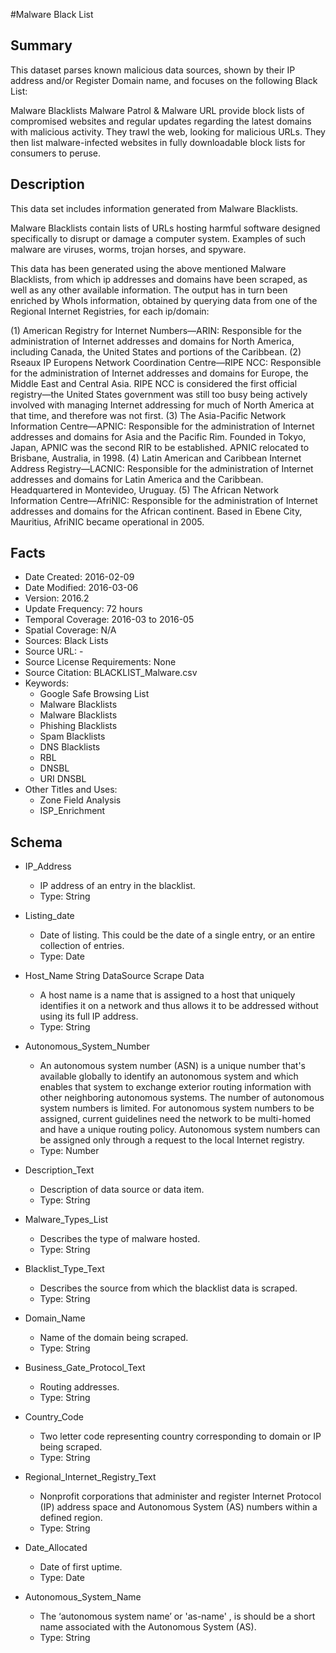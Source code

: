 #Malware Black List


## Summary
This dataset parses known malicious data sources, shown by their IP address and/or Register Domain name, and focuses on the following Black List:

Malware Blacklists
Malware Patrol & Malware URL provide block lists of compromised websites and regular updates regarding the latest domains with malicious activity. They trawl the web, looking for malicious URLs. They then list malware-infected websites in fully downloadable block lists for consumers to peruse.


## Description
This data set includes information generated from Malware Blacklists.

Malware Blacklists contain lists of URLs hosting harmful software designed specifically to disrupt or damage a computer system. Examples of such malware are viruses, worms, trojan horses, and spyware. 

This data has been generated using the above mentioned Malware Blacklists, from which ip addresses and domains have been scraped, as well as any other available information. The output has in turn been enriched by WhoIs information, obtained by querying data from one of the Regional Internet Registries, for each ip/domain: 

(1) American Registry for Internet Numbers—ARIN: Responsible for the administration of Internet addresses and domains for North America, including Canada, the United States and portions of the Caribbean.
(2) Rseaux IP Europens Network Coordination Centre—RIPE NCC: Responsible for the administration of Internet addresses and domains for Europe, the Middle East and Central Asia. RIPE NCC is considered the first official registry—the United States government was still too busy being actively involved with managing Internet addressing for much of North America 
at that time, and therefore was not first.
(3) The Asia-Pacific Network Information Centre—APNIC: Responsible for the administration of Internet addresses and domains for Asia and the Pacific Rim. Founded in Tokyo, Japan, APNIC was the second RIR to be established. APNIC relocated to Brisbane, 
Australia, in 1998.
(4) Latin American and Caribbean Internet Address Registry—LACNIC: Responsible for the administration of Internet addresses and domains for Latin America and the Caribbean. Headquartered in Montevideo, Uruguay.
(5) The African Network Information Centre—AfriNIC: Responsible for the administration of Internet addresses and domains for the African continent. Based in Ebene City, Mauritius, AfriNIC became operational in 2005.


## Facts
- Date Created: 2016-02-09
- Date Modified: 2016-03-06
- Version: 2016.2
- Update Frequency: 72 hours
- Temporal Coverage: 2016-03 to 2016-05
- Spatial Coverage: N/A
- Sources:  Black Lists
- Source URL: -
- Source License Requirements: None
- Source Citation: BLACKLIST_Malware.csv
- Keywords:
  - Google Safe Browsing List
  - Malware Blacklists
  - Malware Blacklists
  - Phishing Blacklists
  - Spam Blacklists
  - DNS Blacklists
  - RBL
  - DNSBL
  - URI DNSBL
- Other Titles and Uses: 
  - Zone Field Analysis
  - ISP_Enrichment


## Schema
- IP_Address
  - IP address of an entry in the blacklist.
  - Type: String

- Listing_date
  - Date of listing. This could be the date of a single entry, or an entire collection of entries.
  - Type: Date

- Host_Name String   DataSource Scrape Data
  - A host name is a name that is assigned to a host that uniquely identifies it on a network and thus allows it to be addressed without using its full IP address.
  - Type: String

- Autonomous_System_Number
  - An autonomous system number (ASN) is a unique number that's available globally to identify an autonomous system and which enables that system to exchange exterior routing information with other neighboring autonomous systems. The number of autonomous system numbers is limited. For autonomous system numbers to be assigned, current guidelines need the network to be multi-homed and have a unique routing policy. Autonomous system numbers can be assigned only through a request to the local Internet registry.
  - Type: Number

- Description_Text
  - Description of data source or data item.
  - Type: String

- Malware_Types_List
  - Describes the type of malware hosted.
  - Type: String

- Blacklist_Type_Text
  - Describes the source from which the blacklist data is scraped.
  - Type: String

- Domain_Name
  - Name of the domain being scraped.
  - Type: String   

- Business_Gate_Protocol_Text
  - Routing addresses.
  - Type: String

- Country_Code
  - Two letter code representing country corresponding to domain or IP being scraped.
  - Type: String

- Regional_Internet_Registry_Text
  - Nonprofit corporations that administer and register Internet Protocol (IP) address space and Autonomous System (AS) numbers within a defined region.
  - Type: String

- Date_Allocated
  - Date of first uptime.
  - Type: Date

- Autonomous_System_Name
  - The ‘autonomous system name’ or 'as-name' , is should be a short name associated with the Autonomous System (AS).
  - Type: String
